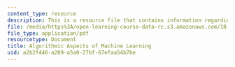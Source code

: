 ```yaml
---
content_type: resource
description: This is a resource file that contains information regarding chapter 7.
file: /media/https%3A/open-learning-course-data-rc.s3.amazonaws.com/18-409-algorithmic-aspects-of-machine-learning-spring-2015/a2b2f446a289a5a027bf67efaa54b7be_MIT18_409S15_chapp7.pdf
file_type: application/pdf
resourcetype: Document
title: Algorithmic Aspects of Machine Learning
uid: a2b2f446-a289-a5a0-27bf-67efaa54b7be
---
```

